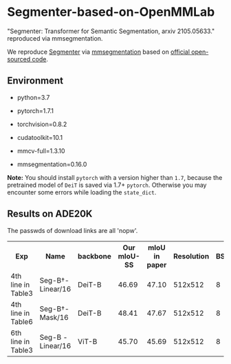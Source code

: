 # Segmenter-based-on-OpenMMLab
"Segmenter: Transformer for Semantic Segmentation, arxiv 2105.05633." reproduced via mmsegmentation.

We reproduce [Segmenter](https://arxiv.org/pdf/2105.05633.pdf) via [mmsegmentation](https://github.com/open-mmlab/mmsegmentation) 
based on [official open-sourced code](https://github.com/rstrudel/segmenter).

## Environment
- python=3.7

- pytorch=1.7.1

- torchvision=0.8.2

- cudatoolkit=10.1

- mmcv-full=1.3.10

- mmsegmentation=0.16.0

**Note:** You should install `pytorch` with a version higher than `1.7`, because the pretrained model of `DeiT` is saved via 1.7+ 
`pytorch`. Otherwise you may encounter some errors while loading the `state_dict`.

## Results on ADE20K

The passwds of download links are all 'nopw'.
<table>
  <tr>
    <th>Exp</th>
    <th>Name</th>
    <th>backbone</th>
    <th>Our mIoU-SS </th>
    <th>mIoU in paper</th>
    <th>Resolution</th>
    <th>BS</th>
    <th colspan="3">Download</th>
  </tr>
<tr>
    <td>4th line in Table3</td>
    <td>Seg-B<span>&#8224;</span>-Linear/16</td>
    <td>DeiT-B</td>
    <td> 46.69 </td>
    <td> 47.10 </td>
    <td>512x512</td>
    <td>8</td>
    <td><a href="https://pan.baidu.com/s/1M5oNIAjeiKjM22FydEUlMg">model</a></td>
    <td><a href="https://drive.google.com/file/d/1Mt3vxst6_fBi_iaJxfXKOh4bO2fI4b9r/view?usp=sharing">config</a></td>    
    <td><a href="https://drive.google.com/file/d/1wLjCIyG8gP5OUC0vImRVmOtxdm6kmZ-W/view?usp=sharing">log</a></td>
</tr>
<tr>
    <td>4th line in Table6</td>
    <td>Seg-B<span>&#8224;</span>-Mask/16</td>
    <td>DeiT-B</td>
    <td> 48.41 </td>
    <td> 47.67 </td>
    <td>512x512</td>
    <td>8</td>
    <td><a href="https://pan.baidu.com/s/1Rs6xDy2R5YAu5cSsPd2abA">model</a></td>
    <td><a href="https://drive.google.com/file/d/1SDWrkzjvZiwRQLDdgdvEAL30qYsOAbYP/view?usp=sharing">config</a></td>
    <td><a href="https://drive.google.com/file/d/1iPSTNzMsumptvfCUBd2X4yUDNc-yFqM1/view?usp=sharing">log</a></td>
</tr>
<tr>
    <td>6th line in Table3</td>
    <td>Seg-B  -Linear/16</td>
    <td>ViT-B</td>
    <td> 45.70 </td>
    <td> 45.69 </td>
    <td>512x512</td>
    <td>8</td>
    <td><a href="https://pan.baidu.com/s/1h9GkvOTLtdiq0eGjviSPng">model</a></td>
    <td><a href="https://drive.google.com/file/d/19TxRXUqd88MJcufet3Si7ulHEmcD566m/view?usp=sharing">config</a></td>
    <td><a href="https://drive.google.com/file/d/1ik3o7156_4301uihUkvHzrJpRBJc_dXo/view?usp=sharing">log</a></td>
</tr>
</table>